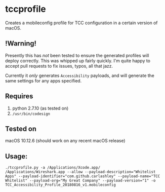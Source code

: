 # tccprofile
Creates a mobileconfig profile for TCC configuration in a certain version of macOS.

## !Warning!
Presently this has _not_ been tested to ensure the generated profiles will deploy correctly. This was whipped up fairly quickly. I'm quite happy to accept pull requests to fix issues, typos, all that jazz.

Currently it _only_ generates `Accessibility` payloads, and will generate the same settings for any apps specified.

## Requires
1. python 2.7.10 (as tested on)
1. `/usr/bin/codesign`

## Tested on
macOS 10.12.6 (should work on any recent macOS release)

## Usage:
`./tccprofile.py -a /Applications/Xcode.app/ /Applications/Wireshark.app --allow --payload-description="Whitelist Apps" --payload-identifier="com.github.carlashley" --payload-name="TCC Whitelist" --payload-org="My Great Company" --payload-version="1" -o TCC_Accessibility_Profile_20180816_v1.mobileconfig`
